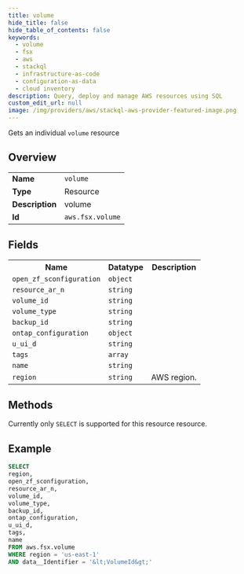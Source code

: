 ```yaml
---
title: volume
hide_title: false
hide_table_of_contents: false
keywords:
  - volume
  - fsx
  - aws
  - stackql
  - infrastructure-as-code
  - configuration-as-data
  - cloud inventory
description: Query, deploy and manage AWS resources using SQL
custom_edit_url: null
image: /img/providers/aws/stackql-aws-provider-featured-image.png
---
```

Gets an individual <code>volume</code> resource

## Overview
<table><tbody>
<tr><td><b>Name</b></td><td><code>volume</code></td></tr>
<tr><td><b>Type</b></td><td>Resource</td></tr>
<tr><td><b>Description</b></td><td>volume</td></tr>
<tr><td><b>Id</b></td><td><code>aws.fsx.volume</code></td></tr>
</tbody></table>

## Fields
<table><tbody>
<tr><th>Name</th><th>Datatype</th><th>Description</th></tr>
<tr><td><code>open_zf_sconfiguration</code></td><td><code>object</code></td><td></td></tr>
<tr><td><code>resource_ar_n</code></td><td><code>string</code></td><td></td></tr>
<tr><td><code>volume_id</code></td><td><code>string</code></td><td></td></tr>
<tr><td><code>volume_type</code></td><td><code>string</code></td><td></td></tr>
<tr><td><code>backup_id</code></td><td><code>string</code></td><td></td></tr>
<tr><td><code>ontap_configuration</code></td><td><code>object</code></td><td></td></tr>
<tr><td><code>u_ui_d</code></td><td><code>string</code></td><td></td></tr>
<tr><td><code>tags</code></td><td><code>array</code></td><td></td></tr>
<tr><td><code>name</code></td><td><code>string</code></td><td></td></tr>
<tr><td><code>region</code></td><td><code>string</code></td><td>AWS region.</td></tr>

</tbody></table>

## Methods
Currently only <code>SELECT</code> is supported for this resource resource.





## Example
```sql
SELECT
region,
open_zf_sconfiguration,
resource_ar_n,
volume_id,
volume_type,
backup_id,
ontap_configuration,
u_ui_d,
tags,
name
FROM aws.fsx.volume
WHERE region = 'us-east-1'
AND data__Identifier = '&lt;VolumeId&gt;'
```
